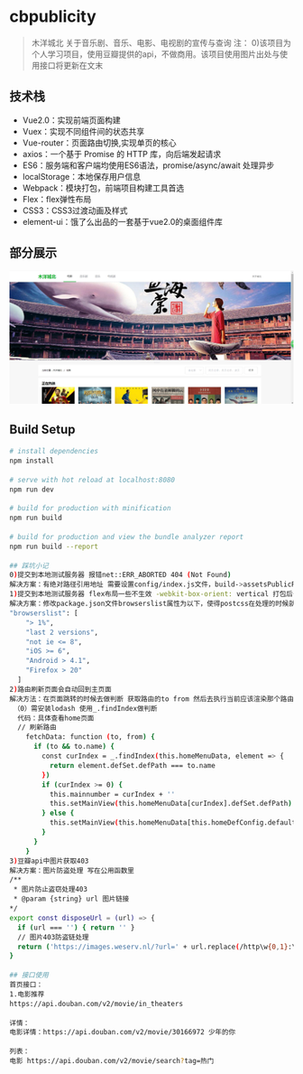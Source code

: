 # cbpublicity

>木洋城北
关于音乐剧、音乐、电影、电视剧的宣传与查询
注：
0)该项目为个人学习项目，使用豆瓣提供的api，不做商用。该项目使用图片出处与使用接口将更新在文末
## 技术栈

* Vue2.0：实现前端页面构建
* Vuex：实现不同组件间的状态共享
* Vue-router：页面路由切换,实现单页的核心
* axios：一个基于 Promise 的 HTTP 库，向后端发起请求
* ES6：服务端和客户端均使用ES6语法，promise/async/await 处理异步
* localStorage：本地保存用户信息
* Webpack：模块打包，前端项目构建工具首选
* Flex：flex弹性布局
* CSS3：CSS3过渡动画及样式
* element-ui：饿了么出品的一套基于vue2.0的桌面组件库
## 部分展示
![Image text](https://github.com/yangxia51/cbpublicity/blob/master/static/img/sy.jpg)
## Build Setup
``` bash
# install dependencies
npm install

# serve with hot reload at localhost:8080
npm run dev

# build for production with minification
npm run build

# build for production and view the bundle analyzer report
npm run build --report

## 踩坑小记
0)提交到本地测试服务器 报错net::ERR_ABORTED 404 (Not Found)
解决方案：有绝对路径引用地址 需要设置config/index.js文件，build->assetsPublicPath改为“./”
1)提交到本地测试服务器 flex布局一些不生效 -webkit-box-orient: vertical 打包后丢失
解决方案：修改package.json文件browserslist属性为以下，使得postcss在处理的时候就会自动加上兼容对应浏览器版本的一些属性。
"browserslist": [
    "> 1%",
    "last 2 versions",
    "not ie <= 8",
    "iOS >= 6",
    "Android > 4.1",
    "Firefox > 20"
  ]
2)路由刷新页面会自动回到主页面
解决方法：在页面跳转的时候去做判断 获取路由的to from 然后去执行当前应该渲染那个路由
 （0）需安装lodash 使用_.findIndex做判断
  代码：具体查看home页面
  // 刷新路由
    fetchData: function (to, from) {
      if (to && to.name) {
        const curIndex = _.findIndex(this.homeMenuData, element => {
          return element.defSet.defPath === to.name
        })
        if (curIndex >= 0) {
          this.mainnumber = curIndex + ''
          this.setMainView(this.homeMenuData[curIndex].defSet.defPath)
        } else {
          this.setMainView(this.homeMenuData[this.homeDefConfig.defaultIndex].defSet.defPath)
        }
      }
    }
3)豆瓣api中图片获取403
解决方案：图片防盗处理 写在公用函数里
/**
 * 图片防止盗窃处理403
 * @param {string} url 图片链接
*/
export const disposeUrl = (url) => {
  if (url === '') { return '' }
  // 图片403防盗链处理
  return ('https://images.weserv.nl/?url=' + url.replace(/http\w{0,1}:\/\//, ''))
}

## 接口使用
首页接口：
1.电影推荐
https://api.douban.com/v2/movie/in_theaters

详情：
电影详情：https://api.douban.com/v2/movie/30166972 少年的你

列表：
电影 https://api.douban.com/v2/movie/search?tag=热门  
